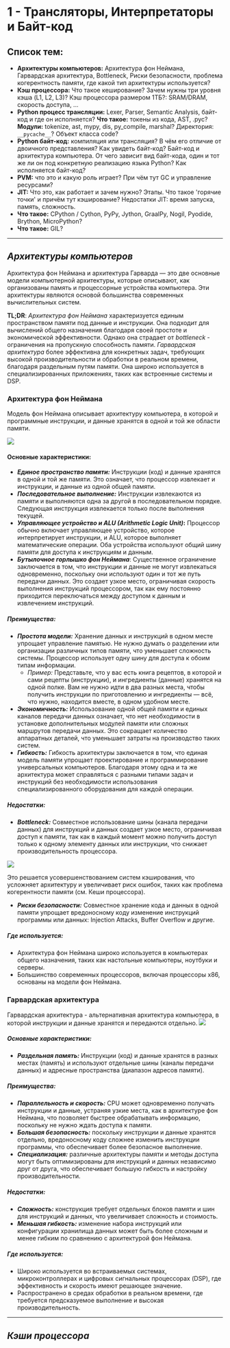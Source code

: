# 1 - Трансляторы, Интерпретаторы и Байт-код

## Список тем:

- **Архитектуры компьютеров:** Архитектура фон Неймана, Гарвардская архитектура, Bottleneck, Риски безопасности, проблема когерентность памяти, где какой тип архитектуры используется?
- **Кэш процессора:** Что такое кеширование? Зачем нужны три уровня кэша (L1, L2, L3)? Кэш процессора размером 1ТБ?: SRAM/DRAM, скорость доступа, ...
- **Python процесс трансляции:** Lexer, Parser, Semantic Analysis, байт-код и где он исполняется? **Что такое:** токены из кода, AST, .pyc? **Модули:** tokenize, ast, mypy, dis, py_compile, marshal? Директория: `__pycache__`? Объект класса code?
- **Python байт-код:** компиляция или трансляция? В чём его отличие от двоичного представления? Как увидеть байт-код? Байт-код и архитектура компьютера. От чего зависит вид байт-кода, один и тот же ли он под конкретную реализацию языка Python? Как исполняется байт-код?
- **PVM:** что это и какую роль играет? При чём тут GC и управление ресурсами?
- **JIT:** Что это, как работает и зачем нужно? Этапы. Что такое 'горячие точки' и причём тут кэширование? Недостатки JIT: время запуска, память, сложность.
- **Что такое:** CPython / Cython, PyPy, Jython, GraalPy, Nogil, Pyodide, Brython, MicroPython?
- **Что такое:** GIL?
_________
## ***Архитектуры компьютеров***

Архитектура фон Неймана и архитектура Гарварда — это две основные модели компьютерной архитектуры, которые описывают, как организованы память и процессорные устройства компьютера. Эти архитектуры являются основой большинства современных вычислительных систем.

**TL;DR**: *Архитектура фон Неймана* характеризуется единым пространством памяти под данные и инструкции. Она подходит для вычислений общего назначения благодаря своей простоте и экономической эффективности. Однако она страдает от *bottleneck* - ограничения на пропускную способность памяти. 
*Гарвардская архитектура* более эффективна для конкретных задач, требующих высокой производительности и обработки в реальном времени, благодаря раздельным путям памяти. Она широко используется в специализированных приложениях, таких как встроенные системы и DSP.
### Архитектура фон Неймана

Модель фон Неймана описывает архитектуру компьютера, в которой и программные инструкции, и данные хранятся в одной и той же области памяти.

![](images/Схема_архитектуры_фон_Неймана.svg|560)

#### Основные характеристики:

- ***Единое пространство памяти:*** Инструкции (код) и данные хранятся в одной и той же памяти. Это означает, что процессор извлекает и инструкции, и данные из одной общей памяти.
- ***Последовательное выполнение:*** Инструкции извлекаются из памяти и выполняются одна за другой в последовательном порядке. Следующая инструкция извлекается только после выполнения текущей.
- ***Управляющее устройство и ALU (Arithmetic Logic Unit)*:** Процессор обычно включает управляющее устройство, которое интерпретирует инструкции, и ALU, которое выполняет математические операции. Оба устройства используют общий шину памяти для доступа к инструкциям и данным.
- ***Бутылочное горлышко фон Неймана***: Существенное ограничение заключается в том, что инструкции и данные не могут извлекаться одновременно, поскольку они используют один и тот же путь передачи данных. Это создает узкое место, ограничивая скорость выполнения инструкций процессором, так как ему постоянно приходится переключаться между доступом к данным и извлечением инструкций.

##### Преимущества:

- ***Простота модели:*** Хранение данных и инструкций в одном месте упрощает управление памятью. Не нужно думать о разделении или организации различных типов памяти, что уменьшает сложность системы. Процессор использует одну шину для доступа к обоим типам информации.
	- *Пример:* Представьте, что у вас есть книга рецептов, в которой и сами рецепты (инструкции), и ингредиенты (данные) хранятся на одной полке. Вам не нужно идти в два разных места, чтобы получить инструкции по приготовлению и ингредиенты — всё, что нужно, находится вместе, в одном удобном месте.
- ***Экономичность:*** Использование одной общей памяти и единых каналов передачи данных означает, что нет необходимости в установке дополнительных модулей памяти или сложных маршрутов передачи данных. Это сокращает количество аппаратных деталей, что уменьшает затраты на производство таких систем.
- ***Гибкость:*** Гибкость архитектуры заключается в том, что единая модель памяти упрощает проектирование и программирование универсальных компьютеров. Благодаря этому одна и та же архитектура может справляться с разными типами задач и инструкций без необходимости использования специализированного оборудования для каждой операции.

##### Недостатки:

- ***Bottleneck:*** Совместное использование шины (канала передачи данных) для инструкций и данных создает узкое место, ограничивая доступ к памяти, так как в каждый момент можно получить доступ только к одному элементу данных или инструкции, что снижает производительность процессора. 

![](images/Von_Neumann_Architecture-bottleneck-rus.png|360)

  Это решается усовершенствованием систем кэширования, что усложняет архитектуру и увеличивает риск ошибок, таких как проблема когерентности памяти (см. Кеши процессора).

- ***Риски безопасности:*** Совместное хранение кода и данных в одной памяти упрощает вредоносному коду изменение инструкций программы или данных: Injection Attacks, Buffer Overflow и другие.
##### Где используется:

- Архитектура фон Неймана широко используется в компьютерах общего назначения, таких как настольные компьютеры, ноутбуки и серверы.
- Большинство современных процессоров, включая процессоры x86, основаны на модели фон Неймана.

### Гарвардская архитектура

Гарвардская архитектура - альтернативная архитектура компьютера, в которой инструкции и данные хранятся и передаются отдельно.
![](images/Гарвардская_архитектура_компьютера.svg|560)
##### Основные характеристики:
- ***Раздельная память:*** Инструкции (код) и данные хранятся в разных местах (память) и используют отдельные шины (каналы передачи данных) и адресные пространства (диапазон адресов памяти).
##### Преимущества:

- ***Параллельность и скорость:*** CPU может одновременно получать инструкции и данные, устраняя узкие места, как в архитектуре фон Неймана, что позволяет быстрее обрабатывать информацию, поскольку не нужно ждать доступа к памяти.
- ***Большая безопасность:*** поскольку инструкции и данные хранятся отдельно, вредоносному коду сложнее изменить инструкции программы, что обеспечивает более безопасное выполнение.
- ***Специализация:*** различные архитектуры памяти и методы доступа могут быть оптимизированы для инструкций и данных независимо друг от друга, что обеспечивает большую гибкость и настройку производительности.
##### Недостатки:

- ***Сложность:*** конструкция требует отдельных блоков памяти и шин для инструкций и данных, что увеличивает сложность и стоимость.
- ***Меньшая гибкость:*** изменение набора инструкций или конфигурации хранилища данных может быть более сложным и менее гибким по сравнению с архитектурой фон Неймана.

##### Где используется:

- Широко используется во встраиваемых системах, микроконтроллерах и цифровых сигнальных процессорах (DSP), где эффективность и скорость имеют решающее значение.
- Распространено в средах обработки в реальном времени, где требуется предсказуемое выполнение и высокая производительность.

__________
## ***Кэши процессора***



